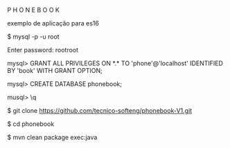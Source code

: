 
  P H O N E B O O K

  exemplo de aplicação para es16


  $ mysql -p -u root

  Enter password: rootroot

  mysql> GRANT ALL PRIVILEGES ON \*.\* TO 'phone'@'localhost' IDENTIFIED BY 'book' WITH GRANT OPTION;

  mysql> CREATE DATABASE phonebook;

  musql> \q

  $ git clone https://github.com/tecnico-softeng/phonebook-V1.git

  $ cd phonebook

  $ mvn clean package exec:java

